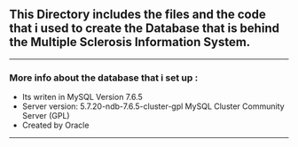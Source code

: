 ## This Directory includes the files and the code that i used to create the Database that is behind the Multiple Sclerosis Information System.
---

### More info about the database that i set up :

* Its writen in MySQL Version 7.6.5
* Server version: 5.7.20-ndb-7.6.5-cluster-gpl MySQL Cluster Community Server (GPL)
* Created by Oracle
---
